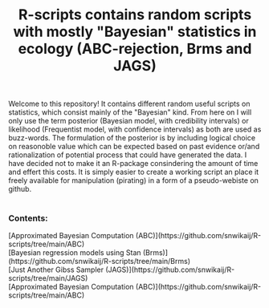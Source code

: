 <h1 align="center">R-scripts contains random scripts with mostly "Bayesian" statistics in ecology (ABC-rejection, Brms and JAGS) </h1>  <br />

Welcome to this repository! It contains different random useful scripts on statistics, which consist mainly of the "Bayesian" kind. From here on
I will only use the term posterior (Bayesian model, with credibility intervals) or likelihood (Frequentist model, with confidence intervals) as
both are used as buzz-words. The formulation of the posterior is by including logical choice on reasonoble value which can be expected based on past evidence 
or/and rationalization of potential process that could have generated the data. I have decided not to make it an R-package consindering 
the amount of time and effert this costs. It is simply easier to create a working script an place it freely available for manipulation (pirating) 
in a form of a pseudo-webiste on github.<br />
  <br />
<h3/>Contents:</h3> 
[Approximated Bayesian Computation (ABC)](https://github.com/snwikaij/R-scripts/tree/main/ABC)<br />
[Bayesian regression models using Stan (Brms)](https://github.com/snwikaij/R-scripts/tree/main/Brms)<br />
[Just Another Gibss Sampler (JAGS)](https://github.com/snwikaij/R-scripts/tree/main/JAGS)<br />
[Approximated Bayesian Computation (ABC)](https://github.com/snwikaij/R-scripts/tree/main/ABC)

